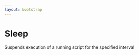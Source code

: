```yaml
---
layout: bootstrap
---
```


# Sleep

Suspends execution of a running script for the specified interval


